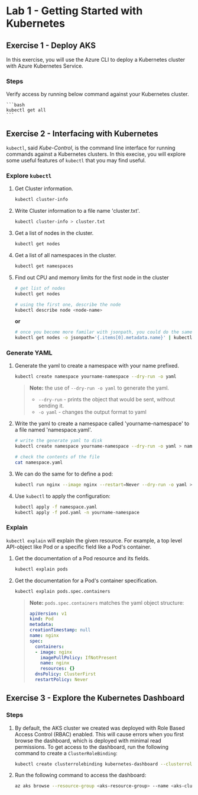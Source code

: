 # Lab 1 - Getting Started with Kubernetes

## Exercise 1 - Deploy AKS
In this exercise, you will use the Azure CLI to deploy a Kubernetes cluster with Azure Kubernetes Service.

### Steps

Verify access by running below command against your Kubernetes cluster.

    ```bash
    kubectl get all
    ```

## Exercise 2 - Interfacing with Kubernetes
```kubectl```, said *Kube-Control*, is the  command line interface for running commands against a Kubernetes clusters. In this execise, you will explore some useful features of ```kubectl``` that you may find useful.

### Explore ```kubectl```

1. Get Cluster information.

    ```bash
    kubectl cluster-info
    ```

1. Write Cluster information to a file name 'cluster.txt'.

    ```bash
    kubectl cluster-info > cluster.txt
    ```

1. Get a list of nodes in the cluster.

    ```bash
    kubectl get nodes
    ```
 
1. Get a list of all namespaces in the cluster.

    ```bash
    kubectl get namespaces
    ```

1. Find out CPU and memory limits for the first node in the cluster

    ```bash
    # get list of nodes
    kubectl get nodes

    # using the first one, describe the node
    kubectl describe node <node-name>
    ```

    **or**

    ```bash
    # once you become more familar with jsonpath, you could do the same like this
    kubectl get nodes -o jsonpath='{.items[0].metadata.name}' | kubectl describe node
    ```

### Generate YAML

1. Generate the yaml to create a namespace with your name prefixed.

    ```bash
    kubectl create namespace yourname-namespace --dry-run -o yaml
    ```

    > **Note:** the use of ```--dry-run -o yaml``` to generate the yaml. 
    >
    > * ```--dry-run``` - prints the object that would be sent, without sending it. 
    > * ```-o yaml``` - changes the output format to yaml

1. Write the yaml to create a namespace called 'yourname-namespace' to a file named 'namespace.yaml'.

    ```bash
    # write the generate yaml to disk
    kubectl create namespace yourname-namespace --dry-run -o yaml > namespace.yaml

    # check the contents of the file
    cat namespace.yaml
    ```

1. We can do the same for to define a pod:

    ```bash
    kubectl run nginx --image nginx --restart=Never --dry-run -o yaml > pod.yaml
    ```

1. Use ```kubectl``` to apply the configuration:

    ```bash
    kubectl apply -f namespace.yaml
    kubectl apply -f pod.yaml -n yourname-namespace
    ```

### Explain
```kubectl explain``` will explain the given resource. For example, a top level API-object like Pod or a specific field like a Pod's container. 

1. Get the documentation of a Pod resource and its fields.

    ```bash
    kubectl explain pods
    ```

1. Get the documentation for a Pod's container specification.

    ```bash
    kubectl explain pods.spec.containers
    ```

    > **Note:** ```pods.spec.containers``` matches the yaml object structure:
    > ```yaml
    > apiVersion: v1
    > kind: Pod
    > metadata:
    > creationTimestamp: null
    > name: nginx
    > spec:
    >   containers:
    >   - image: nginx
    >     imagePullPolicy: IfNotPresent
    >     name: nginx
    >     resources: {}
    >   dnsPolicy: ClusterFirst
    >   restartPolicy: Never
    > ```

## Exercise 3 - Explore the Kubernetes Dashboard

### Steps

1. By default, the AKS cluster we created was deployed with Role Based Access Control (RBAC) enabled. This will cause errors when you first browse the dashboard, which is deployed with minimal read permissions. To get access to the dashboard, run the following command to create a `ClusterRoleBinding`:

    ```bash
    kubectl create clusterrolebinding kubernetes-dashboard --clusterrole=cluster-admin --serviceaccount=kube-system:kubernetes-dashboard
    ```

1. Run the following command to access the dashboard:

    ```bash
    az aks browse --resource-group <aks-resource-group> --name <aks-cluster-name>
    ``` 
